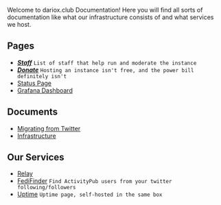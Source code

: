 Welcome to dariox.club Documentation! Here you will find all sorts of documentation like what our infrastructure consists of and what services we host.

## Pages
- ***[Staff](Staff.md)*** `List of staff that help run and moderate the instance`
- ***[Donate](https://liberapay.com/ktwrd/)*** `Hosting an instance isn't free, and the power bill definitely isn't`
- [Status Page](https://status.dariox.club)
- [Grafana Dashboard](https://hydra.kate.pet/grafana/d/zA4m-6cVk/mastodon)

## Documents
- [Migrating from Twitter](Migrating.md)
- [Infrastructure](Infrastructure.md)

## Our Services
- [Relay](https://relay.dariox.club) 
- [FediFinder](https://finder.dariox.club) `Find ActivityPub users from your twitter following/followers`
- [Uptime](https://uptime.kate.pet/status/dariox) `Uptime page, self-hosted in the same box`
